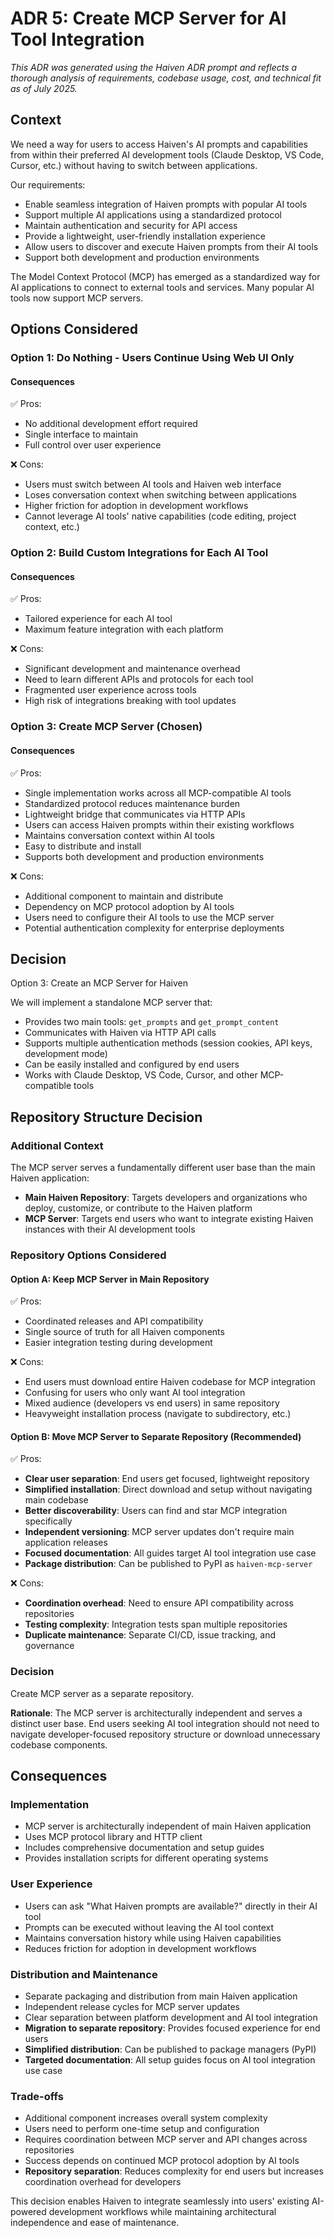 # ADR 5: Create MCP Server for AI Tool Integration

*This ADR was generated using the Haiven ADR prompt and reflects a thorough analysis of requirements, codebase usage, cost, and technical fit as of July 2025.* 

## Context

We need a way for users to access Haiven's AI prompts and capabilities from within their preferred AI development tools (Claude Desktop, VS Code, Cursor, etc.) without having to switch between applications.

Our requirements:

- Enable seamless integration of Haiven prompts with popular AI tools
- Support multiple AI applications using a standardized protocol
- Maintain authentication and security for API access
- Provide a lightweight, user-friendly installation experience
- Allow users to discover and execute Haiven prompts from their AI tools
- Support both development and production environments

The Model Context Protocol (MCP) has emerged as a standardized way for AI applications to connect to external tools and services. Many popular AI tools now support MCP servers.

## Options Considered

### Option 1: Do Nothing - Users Continue Using Web UI Only

#### Consequences
✅ Pros:
- No additional development effort required
- Single interface to maintain
- Full control over user experience

❌ Cons:
- Users must switch between AI tools and Haiven web interface
- Loses conversation context when switching between applications
- Higher friction for adoption in development workflows
- Cannot leverage AI tools' native capabilities (code editing, project context, etc.)

### Option 2: Build Custom Integrations for Each AI Tool

#### Consequences
✅ Pros:
- Tailored experience for each AI tool
- Maximum feature integration with each platform

❌ Cons:
- Significant development and maintenance overhead
- Need to learn different APIs and protocols for each tool
- Fragmented user experience across tools
- High risk of integrations breaking with tool updates

### Option 3: Create MCP Server (Chosen)

#### Consequences
✅ Pros:
- Single implementation works across all MCP-compatible AI tools
- Standardized protocol reduces maintenance burden
- Lightweight bridge that communicates via HTTP APIs
- Users can access Haiven prompts within their existing workflows
- Maintains conversation context within AI tools
- Easy to distribute and install
- Supports both development and production environments

❌ Cons:
- Additional component to maintain and distribute
- Dependency on MCP protocol adoption by AI tools
- Users need to configure their AI tools to use the MCP server
- Potential authentication complexity for enterprise deployments

## Decision

Option 3: Create an MCP Server for Haiven

We will implement a standalone MCP server that:
- Provides two main tools: `get_prompts` and `get_prompt_content`
- Communicates with Haiven via HTTP API calls
- Supports multiple authentication methods (session cookies, API keys, development mode)
- Can be easily installed and configured by end users
- Works with Claude Desktop, VS Code, Cursor, and other MCP-compatible tools

## Repository Structure Decision

### Additional Context
The MCP server serves a fundamentally different user base than the main Haiven application:
- **Main Haiven Repository**: Targets developers and organizations who deploy, customize, or contribute to the Haiven platform
- **MCP Server**: Targets end users who want to integrate existing Haiven instances with their AI development tools

### Repository Options Considered

#### Option A: Keep MCP Server in Main Repository
✅ Pros:
- Coordinated releases and API compatibility
- Single source of truth for all Haiven components
- Easier integration testing during development

❌ Cons:
- End users must download entire Haiven codebase for MCP integration
- Confusing for users who only want AI tool integration
- Mixed audience (developers vs end users) in same repository
- Heavyweight installation process (navigate to subdirectory, etc.)

#### Option B: Move MCP Server to Separate Repository (Recommended)
✅ Pros:
- **Clear user separation**: End users get focused, lightweight repository
- **Simplified installation**: Direct download and setup without navigating main codebase
- **Better discoverability**: Users can find and star MCP integration specifically
- **Independent versioning**: MCP server updates don't require main application releases
- **Focused documentation**: All guides target AI tool integration use case
- **Package distribution**: Can be published to PyPI as `haiven-mcp-server`

❌ Cons:
- **Coordination overhead**: Need to ensure API compatibility across repositories
- **Testing complexity**: Integration tests span multiple repositories
- **Duplicate maintenance**: Separate CI/CD, issue tracking, and governance

### Decision
Create MCP server as a separate repository.

**Rationale**: The MCP server is architecturally independent and serves a distinct user base. End users seeking AI tool integration should not need to navigate developer-focused repository structure or download unnecessary codebase components.

## Consequences

### Implementation
- MCP server is architecturally independent of main Haiven application
- Uses MCP protocol library and HTTP client
- Includes comprehensive documentation and setup guides
- Provides installation scripts for different operating systems

### User Experience
- Users can ask "What Haiven prompts are available?" directly in their AI tool
- Prompts can be executed without leaving the AI tool context
- Maintains conversation history while using Haiven capabilities
- Reduces friction for adoption in development workflows

### Distribution and Maintenance
- Separate packaging and distribution from main Haiven application
- Independent release cycles for MCP server updates
- Clear separation between platform development and AI tool integration
- **Migration to separate repository**: Provides focused experience for end users
- **Simplified distribution**: Can be published to package managers (PyPI)
- **Targeted documentation**: All setup guides focus on AI tool integration use case

### Trade-offs
- Additional component increases overall system complexity
- Users need to perform one-time setup and configuration
- Requires coordination between MCP server and API changes across repositories
- Success depends on continued MCP protocol adoption by AI tools
- **Repository separation**: Reduces complexity for end users but increases coordination overhead for developers

This decision enables Haiven to integrate seamlessly into users' existing AI-powered development workflows while maintaining architectural independence and ease of maintenance. 